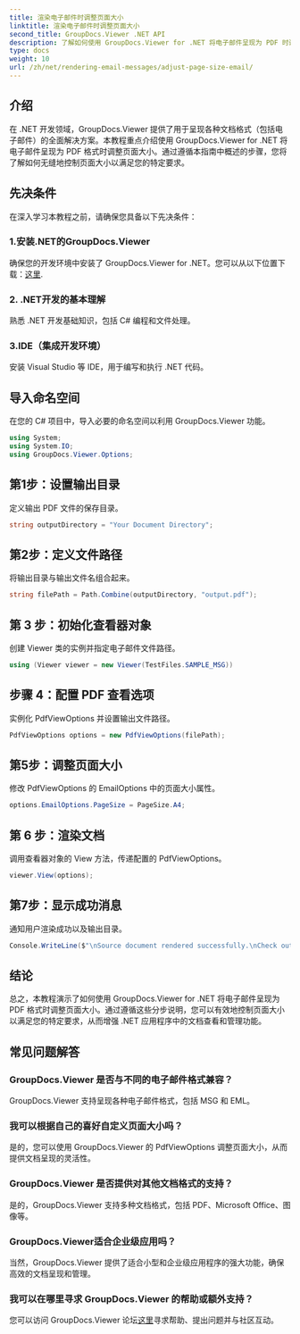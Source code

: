 ```yaml
---
title: 渲染电子邮件时调整页面大小
linktitle: 渲染电子邮件时调整页面大小
second_title: GroupDocs.Viewer .NET API
description: 了解如何使用 GroupDocs.Viewer for .NET 将电子邮件呈现为 PDF 时调整页面大小。提高文档查看效率。
type: docs
weight: 10
url: /zh/net/rendering-email-messages/adjust-page-size-email/
---
```

## 介绍
在 .NET 开发领域，GroupDocs.Viewer 提供了用于呈现各种文档格式（包括电子邮件）的全面解决方案。本教程重点介绍使用 GroupDocs.Viewer for .NET 将电子邮件呈现为 PDF 格式时调整页面大小。通过遵循本指南中概述的步骤，您将了解如何无缝地控制页面大小以满足您的特定要求。
## 先决条件
在深入学习本教程之前，请确保您具备以下先决条件：
### 1.安装.NET的GroupDocs.Viewer
确保您的开发环境中安装了 GroupDocs.Viewer for .NET。您可以从以下位置下载：[这里](https://releases.groupdocs.com/viewer/net/).
### 2. .NET开发的基本理解
熟悉 .NET 开发基础知识，包括 C# 编程和文件处理。
### 3.IDE（集成开发环境）
安装 Visual Studio 等 IDE，用于编写和执行 .NET 代码。

## 导入命名空间
在您的 C# 项目中，导入必要的命名空间以利用 GroupDocs.Viewer 功能。

```csharp
using System;
using System.IO;
using GroupDocs.Viewer.Options;
```

## 第1步：设置输出目录
定义输出 PDF 文件的保存目录。
```csharp
string outputDirectory = "Your Document Directory";
```
## 第2步：定义文件路径
将输出目录与输出文件名组合起来。
```csharp
string filePath = Path.Combine(outputDirectory, "output.pdf");
```
## 第 3 步：初始化查看器对象
创建 Viewer 类的实例并指定电子邮件文件路径。
```csharp
using (Viewer viewer = new Viewer(TestFiles.SAMPLE_MSG))
```
## 步骤 4：配置 PDF 查看选项
实例化 PdfViewOptions 并设置输出文件路径。
```csharp
PdfViewOptions options = new PdfViewOptions(filePath);
```
## 第5步：调整页面大小
修改 PdfViewOptions 的 EmailOptions 中的页面大小属性。
```csharp
options.EmailOptions.PageSize = PageSize.A4;
```
## 第 6 步：渲染文档
调用查看器对象的 View 方法，传递配置的 PdfViewOptions。
```csharp
viewer.View(options);
```
## 第7步：显示成功消息
通知用户渲染成功以及输出目录。
```csharp
Console.WriteLine($"\nSource document rendered successfully.\nCheck output in {outputDirectory}.");
```

## 结论
总之，本教程演示了如何使用 GroupDocs.Viewer for .NET 将电子邮件呈现为 PDF 格式时调整页面大小。通过遵循这些分步说明，您可以有效地控制页面大小以满足您的特定要求，从而增强 .NET 应用程序中的文档查看和管理功能。
## 常见问题解答
### GroupDocs.Viewer 是否与不同的电子邮件格式兼容？
GroupDocs.Viewer 支持呈现各种电子邮件格式，包括 MSG 和 EML。
### 我可以根据自己的喜好自定义页面大小吗？
是的，您可以使用 GroupDocs.Viewer 的 PdfViewOptions 调整页面大小，从而提供文档呈现的灵活性。
### GroupDocs.Viewer 是否提供对其他文档格式的支持？
是的，GroupDocs.Viewer 支持多种文档格式，包括 PDF、Microsoft Office、图像等。
### GroupDocs.Viewer适合企业级应用吗？
当然，GroupDocs.Viewer 提供了适合小型和企业级应用程序的强大功能，确保高效的文档呈现和管理。
### 我可以在哪里寻求 GroupDocs.Viewer 的帮助或额外支持？
您可以访问 GroupDocs.Viewer 论坛[这里](https://forum.groupdocs.com/c/viewer/9)寻求帮助、提出问题并与社区互动。